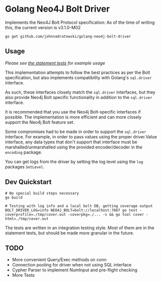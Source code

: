 # Golang Neo4J Bolt Driver

Implements the Neo4J Bolt Protocol specification:
As of the time of writing this, the current version is v3.1.0-M02


```
go get github.com/johnnadratowski/golang-neo4j-bolt-driver
```

## Usage

*_Please see [the statement tests](./stmt_test.go) for example usage_*

This implementation attempts to follow the best practices as per the Bolt specification, but also implements compatibility with Golang's `sql.driver` interface.

As such, these interfaces closely match the `sql.driver` interfaces, but they also provide Neo4j Bolt specific functionality in addition to the `sql.driver` interface.

It is recommended that you use the Neo4j Bolt-specific interfaces if possible.  The implementation is more efficient and can more closely support the Neo4j Bolt feature set.

Some compromises had to be made in order to support the `sql.driver` interface.  For example, in order to pass values using the proper driver.Value interface, any data types that don't support that interface must be marshalled/unmarshalled using the provided encoder/decoder in the `encoding` package.

You can get logs from the driver by setting the log level using the `log` packages `SetLevel`.


## Dev Quickstart

```
# No special build steps necessary
go build

# Testing with log info and a local bolt DB, getting coverage output
BOLT_DRIVER_LOG=info NEO4J_BOLT=bolt://localhost:7687 go test -coverprofile=./tmp/cover.out -coverpkg=./... -v && go tool cover -html=./tmp/cover.out
```

The tests are written in an integration testing style.  Most of them are in the statement tests, but should be made more granular in the future.

## TODO

* More convenient Query/Exec methods on conn
* Connection pooling for driver when not using SQL interface
* Cypher Parser to implement NumInput and pre-flight checking
* More Tests
